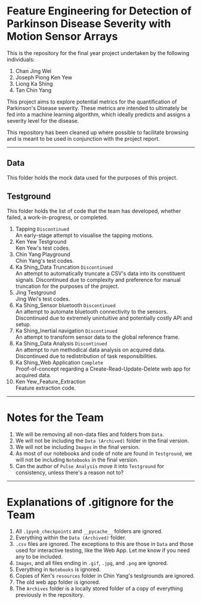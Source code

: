 # Feature Engineering for Detection of Parkinson Disease Severity with Motion Sensor Arrays

This is the repository for the final year project undertaken by the following individuals: 
1. Chan Jing Wei
3. Joseph Piong Ken Yew
2. Liong Ka Shing
4. Tan Chin Yang

This project aims to explore potential metrics for the quantification of Parkinson's Disease severity. These metrics are intended to ultimately be fed into a machine learning algorithm, which ideally predicts and assigns a severity level for the disease.

This repository has been cleaned up where possible to facilitate browsing and is meant to be used in conjunction with the project report.

---

## Data
This folder holds the mock data used for the purposes of this project. 

## Testground
This folder holds the list of code that the team has developed, whether failed, a work-in-progress, or completed. 

1. Tapping `Discontinued`<br>An early-stage attempt to visualise the tapping motions. 
2. Ken Yew Testground<br>Ken Yew's test codes.
3. Chin Yang Playground<br>Chin Yang's test codes.
4. Ka Shing_Data Truncation `Discontinued`<br>An attempt to automatically truncate a CSV's data into its constituent signals. Discontinued due to complexity and preference for manual truncation for the purposes of the project.
5. Jing Testground<br>Jing Wei's test codes.
6. Ka Shing_Sensor bluetooth `Discontinued`<br>An attempt to automate bluetooth connectivity to the sensors. Discontinued due to extremely unintuitive and potentially costly API and setup. 
7. Ka Shing_Inertial navigation `Discontinued`<br>An attempt to transform sensor data to the global reference frame. 
8. Ka Shing_Data Analysis `Discontinued`<br>An attempt to run methodical data analysis on acquired data. Discontinued due to redistribution of task responsibilities. 
9. Ka Shing_Web Application `Complete`<br>Proof-of-concept regarding a Create-Read-Update-Delete web app for acquired data.
10. Ken Yew_Feature_Extraction<br>Feature extraction code. 

---

# Notes for the Team
1. We will be removing all non-data files and folders from `Data`. 
2. We will not be including the `Data (Archived)` folder in the final version. 
3. We will not be including `Images` in the final version.
4. As most of our notebooks and code of note are found in `Testground`, we will not be including `Notebooks` in the final version.
5. Can the author of `Pulse Analysis` move it into `Testground` for consistency, unless there's a reason not to? 

---

# Explanations of .gitignore for the Team
1. All `.ipynb_checkpoints` and `__pycache__` folders are ignored.
2. Everything within the `Data (Archived)` folder.
3. `.csv` files are ignored. The exceptions to this are those in `Data` and those used for interactive testing, like the Web App. Let me know if you need any to be included. 
4. `Images`, and all files ending in `.gif`, `.jpg`, and `.png` are ignored.
5. Everything in `Notebooks` is ignored. 
6. Copies of Ken's `resources` folder in Chin Yang's testgrounds are ignored.
7. The old web app folder is ignored.
8. The `Archives` folder is a locally stored folder of a copy of everything previously in the repository. 